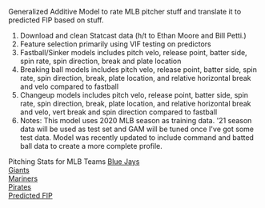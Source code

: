 Generalized Additive Model to rate MLB pitcher stuff and translate it to predicted FIP based on stuff. <br/>
1) Download and clean Statcast data (h/t to Ethan Moore and Bill Petti.) <br/>
2) Feature selection primarily using VIF testing on predictors <br/>
3) Fastball/Sinker models includes pitch velo, release point, batter side, spin rate, spin direction, break and plate location  <br/>
4) Breaking ball models includes pitch velo, release point, batter side, spin rate, spin direction, break, plate location, and relative horizontal break and velo compared to fastball <br/>
5) Changeup models includes pitch velo, release point, batter side, spin rate, spin direction, break, plate location, and relative horizontal break and velo, vert break and spin direction compared to fastball <br/>
5) Notes: This model uses 2020 MLB season as training data. '21 season data will be used as test set and GAM will be tuned once I've got some test data. Model was recently updated to include command and batted ball data to create a more complete profile. <br/>

Pitching Stats for MLB Teams
[Blue Jays](http://github.com/joshorenstein/pitching-analysis/blob/main/results/blue-jays.pdf) <br/>
[Giants](http://github.com/joshorenstein/pitching-analysis/blob/main/results/giants.pdf) <br/>
[Mariners](http://github.com/joshorenstein/pitching-analysis/blob/main/results/mariners.pdf) <br/>
[Pirates](http://github.com/joshorenstein/pitching-analysis/blob/main/results/pirates.pdf) <br/>
[Predicted FIP](https://github.com/joshorenstein/pitching-analysis/blob/main/results/predicted-fip.pdf) <br/>
